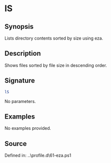# lS

## Synopsis

Lists directory contents sorted by size using eza.

## Description

Shows files sorted by file size in descending order.

## Signature

```powershell
lS
```

No parameters.

## Examples

No examples provided.

## Source

Defined in: ..\profile.d\61-eza.ps1
